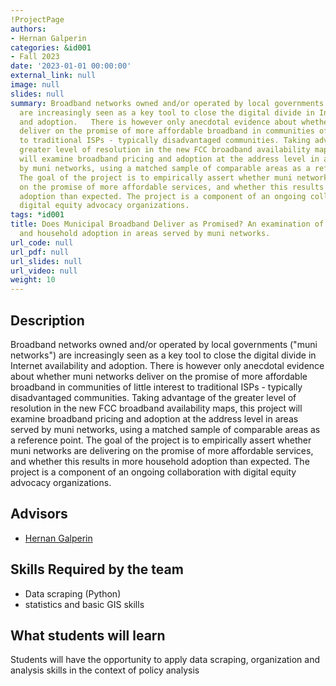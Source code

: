 ```yaml
---
!ProjectPage
authors:
- Hernan Galperin
categories: &id001
- Fall 2023
date: '2023-01-01 00:00:00'
external_link: null
image: null
slides: null
summary: Broadband networks owned and/or operated by local governments ("muni networks")
  are increasingly seen as a key tool to close the digital divide in Internet availability
  and adoption.   There is however only anecdotal evidence about whether muni networks
  deliver on the promise of more affordable broadband in communities of little interest
  to traditional ISPs - typically disadvantaged communities. Taking advantage of the
  greater level of resolution in the new FCC broadband availability maps, this project
  will examine broadband pricing and adoption at the address level in areas served
  by muni networks, using a matched sample of comparable areas as a reference point.
  The goal of the project is to empirically assert whether muni networks are delivering
  on the promise of more affordable services, and whether this results in more household
  adoption than expected. The project is a component of an ongoing collaboration with
  digital equity advocacy organizations.
tags: *id001
title: Does Municipal Broadband Deliver as Promised? An examination of broadband pricing
  and household adoption in areas served by muni networks.
url_code: null
url_pdf: null
url_slides: null
url_video: null
weight: 10
---
```

## Description

Broadband networks owned and/or operated by local governments (&#34;muni networks&#34;) are increasingly seen as a key tool to close the digital divide in Internet availability and adoption.   There is however only anecdotal evidence about whether muni networks deliver on the promise of more affordable broadband in communities of little interest to traditional ISPs - typically disadvantaged communities. Taking advantage of the greater level of resolution in the new FCC broadband availability maps, this project will examine broadband pricing and adoption at the address level in areas served by muni networks, using a matched sample of comparable areas as a reference point. The goal of the project is to empirically assert whether muni networks are delivering on the promise of more affordable services, and whether this results in more household adoption than expected. The project is a component of an ongoing collaboration with digital equity advocacy organizations.




## Advisors

* [Hernan Galperin](../../../author/hernan-galperin)

## Skills Required by the team


* Data scraping (Python)
* statistics and basic GIS skills
## What students will learn

Students will have the opportunity to apply data scraping, organization and analysis skills in the context of policy analysis